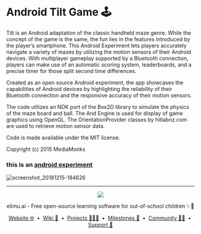 # Android Tilt Game 🕹

Tilt is an Android adaptation of the classic handheld maze genre. While the concept of the game is the same, the fun lies in the features introduced by the player’s smartphone. This Android Experiment lets players accurately navigate a variety of mazes by utilizing the motion sensors of their Android devices. With multiplayer gameplay supported by a Bluetooth connection, players can make use of an automatic scoring system, leaderboards, and a precise timer for those split second time differences.

Created as an open source Android experiment, the app showcases the capabilities of Android devices by highlighting the reliability of their Bluetooth connection and the responsive accuracy of their motion sensors.

The code utilizes an NDK port of the Box2D library to simulate the physics of the maze board and ball. The And Engine is used for display of game graphics using OpenGL. The OrientationProvider classes by hitlabnz.com are used to retrieve motion sensor data.

Code is made available under the MIT license.

Copyright (c) 2015 MediaMonks

### **this is an [android experiment](http://androidexperiments.com)**

![screenshot_20181215-184626](https://user-images.githubusercontent.com/15718174/50045405-d5984300-009a-11e9-84b1-8f82b31500c3.png)

---

<p align="center">
  <img src="https://github.com/elimu-ai/webapp/blob/main/src/main/webapp/static/img/logo-text-256x78.png" />
</p>
<p align="center">
  elimu.ai - Free open-source learning software for out-of-school children ✨🚀
</p>
<p align="center">
  <a href="https://elimu.ai">Website 🌐</a>
  &nbsp;•&nbsp;
  <a href="https://github.com/elimu-ai/wiki#readme">Wiki 📃</a>
  &nbsp;•&nbsp;
  <a href="https://github.com/orgs/elimu-ai/projects?query=is%3Aopen">Projects 👩🏽‍💻</a>
  &nbsp;•&nbsp;
  <a href="https://github.com/elimu-ai/wiki/milestones">Milestones 🎯</a>
  &nbsp;•&nbsp;
  <a href="https://github.com/elimu-ai/wiki#open-source-community">Community 👋🏽</a>
  &nbsp;•&nbsp;
  <a href="https://www.drips.network/app/drip-lists/41305178594442616889778610143373288091511468151140966646158126636698">Support 💜</a>
</p>

